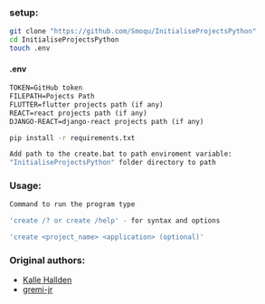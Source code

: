 ### setup:

```bash
git clone "https://github.com/Smoqu/InitialiseProjectsPython"
cd InitialiseProjectsPython
touch .env
```

#### .env

```txt
TOKEN=GitHub token
FILEPATH=Pojects Path
FLUTTER=flutter projects path (if any)
REACT=react projects path (if any)
DJANGO-REACT=django-react projects path (if any)
```

```bash
pip install -r requirements.txt

Add path to the create.bat to path enviroment variable:
"InitialiseProjectsPython" folder directory to path
```

### Usage:

```bash
Command to run the program type

'create /? or create /help' - for syntax and options

'create <project_name> <application> (optional)'

```

### Original authors:

- [Kalle Hallden](https://github.com/KalleHallden)
- [gremi-jr](https://github.com/gremi-jr)
